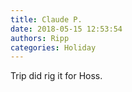 ```yaml
---
title: Claude P.
date: 2018-05-15 12:53:54
authors: Ripp
categories: Holiday
---
```


 Trip did rig it for Hoss.